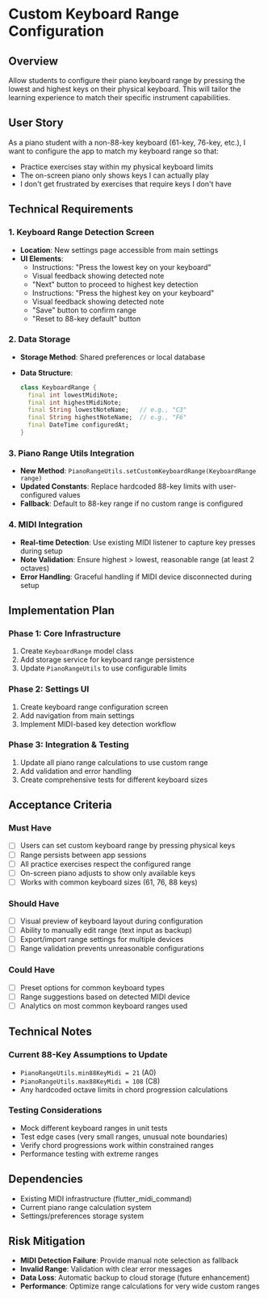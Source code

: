# Custom Keyboard Range Configuration

## Overview

Allow students to configure their piano keyboard range by pressing the lowest and highest keys on their physical keyboard. This will tailor the learning experience to match their specific instrument capabilities.

## User Story

As a piano student with a non-88-key keyboard (61-key, 76-key, etc.), I want to configure the app to match my keyboard range so that:

- Practice exercises stay within my physical keyboard limits
- The on-screen piano only shows keys I can actually play
- I don't get frustrated by exercises that require keys I don't have

## Technical Requirements

### 1. Keyboard Range Detection Screen

- **Location**: New settings page accessible from main settings
- **UI Elements**:
  - Instructions: "Press the lowest key on your keyboard"
  - Visual feedback showing detected note
  - "Next" button to proceed to highest key detection
  - Instructions: "Press the highest key on your keyboard"
  - Visual feedback showing detected note
  - "Save" button to confirm range
  - "Reset to 88-key default" button

### 2. Data Storage

- **Storage Method**: Shared preferences or local database
- **Data Structure**:

  ```dart
  class KeyboardRange {
    final int lowestMidiNote;
    final int highestMidiNote;
    final String lowestNoteName;   // e.g., "C3"
    final String highestNoteName;  // e.g., "F6"
    final DateTime configuredAt;
  }
  ```

### 3. Piano Range Utils Integration

- **New Method**: `PianoRangeUtils.setCustomKeyboardRange(KeyboardRange range)`
- **Updated Constants**: Replace hardcoded 88-key limits with user-configured values
- **Fallback**: Default to 88-key range if no custom range is configured

### 4. MIDI Integration

- **Real-time Detection**: Use existing MIDI listener to capture key presses during setup
- **Note Validation**: Ensure highest > lowest, reasonable range (at least 2 octaves)
- **Error Handling**: Graceful handling if MIDI device disconnected during setup

## Implementation Plan

### Phase 1: Core Infrastructure

1. Create `KeyboardRange` model class
2. Add storage service for keyboard range persistence
3. Update `PianoRangeUtils` to use configurable limits

### Phase 2: Settings UI

1. Create keyboard range configuration screen
2. Add navigation from main settings
3. Implement MIDI-based key detection workflow

### Phase 3: Integration & Testing

1. Update all piano range calculations to use custom range
2. Add validation and error handling
3. Create comprehensive tests for different keyboard sizes

## Acceptance Criteria

### Must Have

- [ ] Users can set custom keyboard range by pressing physical keys
- [ ] Range persists between app sessions
- [ ] All practice exercises respect the configured range
- [ ] On-screen piano adjusts to show only available keys
- [ ] Works with common keyboard sizes (61, 76, 88 keys)

### Should Have

- [ ] Visual preview of keyboard layout during configuration
- [ ] Ability to manually edit range (text input as backup)
- [ ] Export/import range settings for multiple devices
- [ ] Range validation prevents unreasonable configurations

### Could Have

- [ ] Preset options for common keyboard types
- [ ] Range suggestions based on detected MIDI device
- [ ] Analytics on most common keyboard ranges used

## Technical Notes

### Current 88-Key Assumptions to Update

- `PianoRangeUtils.min88KeyMidi = 21` (A0)
- `PianoRangeUtils.max88KeyMidi = 108` (C8)
- Any hardcoded octave limits in chord progression calculations

### Testing Considerations

- Mock different keyboard ranges in unit tests
- Test edge cases (very small ranges, unusual note boundaries)
- Verify chord progressions work within constrained ranges
- Performance testing with extreme ranges

## Dependencies

- Existing MIDI infrastructure (flutter_midi_command)
- Current piano range calculation system
- Settings/preferences storage system

## Risk Mitigation

- **MIDI Detection Failure**: Provide manual note selection as fallback
- **Invalid Range**: Validation with clear error messages
- **Data Loss**: Automatic backup to cloud storage (future enhancement)
- **Performance**: Optimize range calculations for very wide custom ranges
